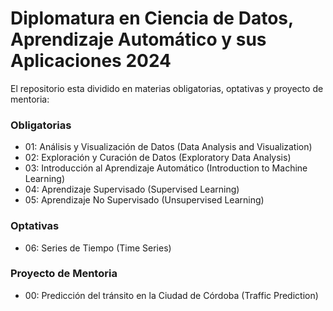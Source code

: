 # Diplomatura en Ciencia de Datos, Aprendizaje Automático y sus Aplicaciones 2024

El repositorio esta dividido en materias obligatorias, optativas y proyecto de mentoria: 

### Obligatorias
- 01: Análisis y Visualización de Datos (Data Analysis and Visualization)
- 02: Exploración y Curación de Datos (Exploratory Data Analysis)
- 03: Introducción al Aprendizaje Automático (Introduction to Machine Learning)
- 04: Aprendizaje Supervisado (Supervised Learning)
- 05: Aprendizaje No Supervisado (Unsupervised Learning)

### Optativas
- 06: Series de Tiempo (Time Series)

### Proyecto de Mentoria
- 00: Predicción del tránsito en la Ciudad de Córdoba (Traffic Prediction)